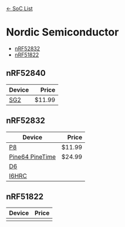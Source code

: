 [<- SoC List](..)

# Nordic Semiconductor
- [nRF52832](#nrf52832)
- [nRF51822](#nrf51822)

## nRF52840

| Device | Price |
|-|-:|
| [SG2](sg2.md) | $11.99 |

## nRF52832

| Device | Price |
|-|-:|
| [P8](p8.md) | $11.99 |
| [Pine64 PineTime](pinetime.md) | $24.99 |
| [D6](d6.md) |  |
| [I6HRC](i6hrc.md) |  |

## nRF51822

| Device | Price |
|-|-:|
|  |  |
